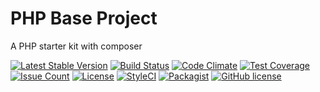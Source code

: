 # PHP Base Project
A PHP starter kit with composer

[![Latest Stable Version](https://poser.pugx.org/slackbot/slackbot/v/stable)](https://packagist.org/packages/php-base-project/php-base-project)
[![Build Status](https://travis-ci.org/iranianpep/php-base-project.svg?branch=master)](https://travis-ci.org/iranianpep/php-base-project)
[![Code Climate](https://codeclimate.com/github/iranianpep/php-base-project/badges/gpa.svg)](https://codeclimate.com/github/iranianpep/php-base-project)
[![Test Coverage](https://codeclimate.com/github/iranianpep/php-base-project/badges/coverage.svg)](https://codeclimate.com/github/iranianpep/php-base-project/coverage)
[![Issue Count](https://codeclimate.com/github/iranianpep/php-base-project/badges/issue_count.svg)](https://codeclimate.com/github/iranianpep/php-base-project)
[![License](https://poser.pugx.org/php-base-project/php-base-project/license)](https://packagist.org/packages/php-base-project/php-base-project)
[![StyleCI](https://styleci.io/repos/88731011/shield?branch=master)](https://styleci.io/repos/88731011)
[![Packagist](https://img.shields.io/packagist/dt/slackbot/slackbot.svg)](https://packagist.org/packages/php-base-project/php-base-project)
[![GitHub license](https://img.shields.io/badge/license-MIT-blue.svg)](https://raw.githubusercontent.com/iranianpep/php-base-project/master/LICENSE)